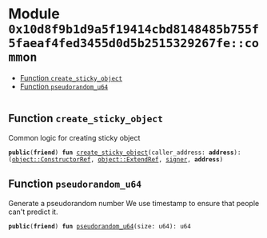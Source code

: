 
<a id="0x10d8f9b1d9a5f19414cbd8148485b755f5faeaf4fed3455d0d5b2515329267fe_common"></a>

# Module `0x10d8f9b1d9a5f19414cbd8148485b755f5faeaf4fed3455d0d5b2515329267fe::common`



-  [Function `create_sticky_object`](#0x10d8f9b1d9a5f19414cbd8148485b755f5faeaf4fed3455d0d5b2515329267fe_common_create_sticky_object)
-  [Function `pseudorandom_u64`](#0x10d8f9b1d9a5f19414cbd8148485b755f5faeaf4fed3455d0d5b2515329267fe_common_pseudorandom_u64)


<pre><code></code></pre>



<a id="0x10d8f9b1d9a5f19414cbd8148485b755f5faeaf4fed3455d0d5b2515329267fe_common_create_sticky_object"></a>

## Function `create_sticky_object`

Common logic for creating sticky object


<pre><code><b>public</b>(<b>friend</b>) <b>fun</b> <a href="common.md#0x10d8f9b1d9a5f19414cbd8148485b755f5faeaf4fed3455d0d5b2515329267fe_common_create_sticky_object">create_sticky_object</a>(caller_address: <b>address</b>): (<a href="_ConstructorRef">object::ConstructorRef</a>, <a href="_ExtendRef">object::ExtendRef</a>, <a href="">signer</a>, <b>address</b>)
</code></pre>



<a id="0x10d8f9b1d9a5f19414cbd8148485b755f5faeaf4fed3455d0d5b2515329267fe_common_pseudorandom_u64"></a>

## Function `pseudorandom_u64`

Generate a pseudorandom number
We use timestamp to ensure that people can't predict it.


<pre><code><b>public</b>(<b>friend</b>) <b>fun</b> <a href="common.md#0x10d8f9b1d9a5f19414cbd8148485b755f5faeaf4fed3455d0d5b2515329267fe_common_pseudorandom_u64">pseudorandom_u64</a>(size: u64): u64
</code></pre>
